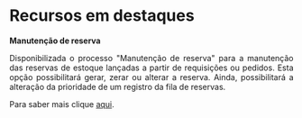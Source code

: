 <div align= "justify">

# Recursos em destaques

**Manutenção de reserva**  

Disponibilizada o processo "Manutenção de reserva" para a manutenção das reservas de estoque lançadas a partir de requisições ou pedidos. Esta opção possibilitará gerar, zerar ou alterar a reserva. Ainda, possibilitará a alteração da prioridade de um registro da fila de reservas.


Para saber mais clique [aqui](~/2.0/versao_2.9/2.9.0.md).



</div>